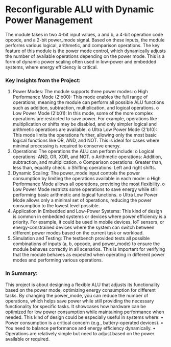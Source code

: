# Reconfigurable ALU with Dynamic Power Management
The module takes in two 4-bit input values, a and b, a 4-bit operation code opcode, and a 2-bit power_mode signal. Based on these inputs, the module performs various logical, arithmetic, and comparison operations.
The key feature of this module is the power mode control, which dynamically adjusts the number of available operations depending on the power mode. This is a form of dynamic power scaling often used in low-power and embedded systems, where energy efficiency is critical. 
### Key Insights from the Project:
1.	Power Modes:
The module supports three power modes:
o	High Performance Mode (2'b00): This mode enables the full range of operations, meaning the module can perform all possible ALU functions such as addition, subtraction, multiplication, and logical operations.
o	Low Power Mode (2'b01): In this mode, some of the more complex operations are restricted to save power. For example, operations like multiplication or shifts may be disabled, and only simpler logical and arithmetic operations are available.
o	Ultra Low Power Mode (2'b10): This mode limits the operations further, allowing only the most basic logical functions like OR, AND, and NOT. This is ideal for cases where minimal processing is required to conserve energy.
2.	Operations:
The operations the ALU can perform include:
o	Logical operations: AND, OR, XOR, and NOT.
o	Arithmetic operations: Addition, subtraction, and multiplication.
o	Comparison operations: Greater than, less than, equality check.
o	Shifting operations: Left and right shifts.
3.	Dynamic Scaling:
The power_mode input controls the power consumption by limiting the operations available in each mode:
o	High Performance Mode allows all operations, providing the most flexibility.
o	Low Power Mode restricts some operations to save energy while still performing basic arithmetic and logical functions.
o	Ultra Low Power Mode allows only a minimal set of operations, reducing the power consumption to the lowest level possible.
4.	Application in Embedded and Low-Power Systems:
This kind of design is common in embedded systems or devices where power efficiency is a priority. For example, it could be used in mobile devices, IoT sensors, or energy-constrained devices where the system can switch between different power modes based on the current task or workload.
5.	Simulation and Testing:
The testbench provided tests all possible combinations of inputs (a, b, opcode, and power_mode) to ensure the module behaves correctly in all scenarios. This is important for verifying that the module behaves as expected when operating in different power modes and performing various operations.
### In Summary:
This project is about designing a flexible ALU that adjusts its functionality based on the power mode, optimizing energy consumption for different tasks. By changing the power_mode, you can reduce the number of operations, which helps save power while still providing the necessary functionality for specific tasks. It showcases how hardware can be optimized for low power consumption while maintaining performance when needed.
This kind of design could be especially useful in systems where:
•	Power consumption is a critical concern (e.g., battery-operated devices).
•	You need to balance performance and energy efficiency dynamically.
•	Operations are relatively simple but need to adjust based on the power available or required.
